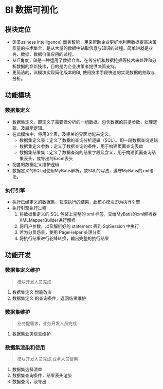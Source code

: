 # BI 数据可视化

## 模块定位
- BI(Business Intelligence) 商务智能，用来帮助企业更好地利用数据提高决策质量的技术集合，是从大量的数据中钻取信息与知识的过程。简单讲就是业务、数据、数据价值应用的过程。
- 从IT角度，BI是一种运用了数据仓库、在线分析和数据挖掘等技术来处理和分析数据的崭新技术，目的是为企业决策者提供决策支持。
- 更简洁的，此模块实现简化版本的BI, 使用技术手段快速的实现数据的抽取与分析。

## 功能模块

### 数据集定义
- 数据集定义，即定义了需要做分析的一组数据。包含数据的前提参数，处理逻辑，及展示逻辑。
- 在此模块中，将用3个表，及相关的界面功能来定义。
  - 数据集定义表：定义了数据的查询分析逻辑（SQL）。即一段数据查询逻辑
  - 数据集定义参数：定义了数据查询的条件，用于构建页面查询表单
  - 数据集结果集：定义了数据查询的结果字段及含义，用于构建页面查询结果表头，或导出的Excel表头
- 配套的数据定义维护逻辑
- 数据定义的SQL可使用MyBatis解析，故SQL的写法，遵守MyBatis的xml语法。

### 执行引擎
- 执行已经定义的数据集，获取执行的结果，此核心模块即为执行引擎
- 执行引擎执行过程
  1. 将数据集定义的 SQL 包装上完整的 xml 标签，交给MyBatis的xml解析器XMLMapperBuilder进行解析
  2. 将用户参数，以及解析好的 statement 丢到 SqlSession 中执行
  3. 若为分页场景，使用 PageHelper 处理分页
  4. 将执行结果进行驼峰转换，输出完整的执行结果

## 功能开发

### 数据集定义维护
> 模块开发人员完成
1. 数据集定义 增删改查
2. 数据集定义 的查询条件，返回结果维护

### 数据集维护
> 业务提需求，业务开发人员完成
1. 数据集业务信息维护

### 数据集渲染和使用
> 模块开发人员完成,业务人员使用
1. 数据集选择清单
2. 数据集查询条件，结果表头渲染
3. 数据查询，及导出
